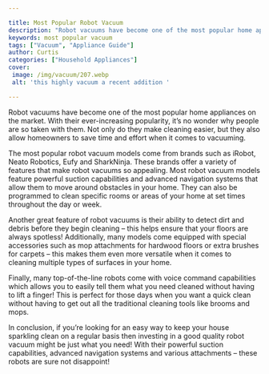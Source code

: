 ```yaml
---

title: Most Popular Robot Vacuum
description: "Robot vacuums have become one of the most popular home appliances on the market. With their ever-increasing popularity, it’s no wo...learn more"
keywords: most popular vacuum
tags: ["Vacuum", "Appliance Guide"]
author: Curtis
categories: ["Household Appliances"]
cover: 
 image: /img/vacuum/207.webp
 alt: 'this highly vacuum a recent addition '

---
```


Robot vacuums have become one of the most popular home appliances on the market. With their ever-increasing popularity, it’s no wonder why people are so taken with them. Not only do they make cleaning easier, but they also allow homeowners to save time and effort when it comes to vacuuming. 

The most popular robot vacuum models come from brands such as iRobot, Neato Robotics, Eufy and SharkNinja. These brands offer a variety of features that make robot vacuums so appealing. Most robot vacuum models feature powerful suction capabilities and advanced navigation systems that allow them to move around obstacles in your home. They can also be programmed to clean specific rooms or areas of your home at set times throughout the day or week. 

Another great feature of robot vacuums is their ability to detect dirt and debris before they begin cleaning – this helps ensure that your floors are always spotless! Additionally, many models come equipped with special accessories such as mop attachments for hardwood floors or extra brushes for carpets – this makes them even more versatile when it comes to cleaning multiple types of surfaces in your home. 

Finally, many top-of-the-line robots come with voice command capabilities which allows you to easily tell them what you need cleaned without having to lift a finger! This is perfect for those days when you want a quick clean without having to get out all the traditional cleaning tools like brooms and mops. 

In conclusion, if you’re looking for an easy way to keep your house sparkling clean on a regular basis then investing in a good quality robot vacuum might be just what you need! With their powerful suction capabilities, advanced navigation systems and various attachments – these robots are sure not disappoint!
